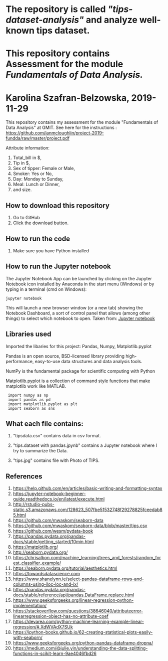 # The repository is called ***"tips-dataset-analysis"*** and analyze well-known tips dataset.  

# This repository contains Assessment for the module _Fundamentals of Data Analysis._

# Karolina Szafran-Belzowska, 2019-11-29

This repository contains my assessment for the module "Fundamentals of Data Analysis" at GMIT.
See here for the instructions : https://github.com/ianmcloughlin/project-2019-fundda/raw/master/project.pdf

Attribute information:
1. Total_bill in $,
2. Tip in $,
3. Sex of tipper: Female or Male,
4. Smoker: Yes or No,
5. Day: Monday to Sunday,
6. Meal: Lunch or Dinner,
7. and size.

## How to download this repository
  1. Go to GitHub
  2. Click the download button.
  
## How to run the code
  1. Make sure you have Python installed
  
## How to run the Jupyter notebook
The Jupyter Notebook App can be launched by clicking on the Jupyter Notebook icon installed by Anaconda in the start menu (Windows) or by typing in a terminal (cmd on Windows):
```
jupyter notebook
```
This will launch a new browser window (or a new tab) showing the Notebook Dashboard, a sort of control panel that allows (among other things) to select which notebook to open. Taken from: [Jupyter notebook](https://jupyter-notebook-beginner-guide.readthedocs.io/en/latest/execute.html)

## Libraries used
Imported the libaries for this project: Pandas, Numpy, Matplotlib.pyplot

Pandas is an open source, BSD-licensed library providing high-performance, easy-to-use data structures and data analysis tools.

NumPy is the fundamental package for scientific computing with Python

Matplotlib.pyplot is a collection of command style functions that make matplotlib work like MATLAB.

     import numpy as np
     import pandas as pd
     import matplotlib.pyplot as plt 
     import seaborn as sns


## What each file contains:

1. "tipsdata.csv" contains data in csv format.

2. "tips.dataset with pandas.jpynb" contains a Jupyter notebook where I try to summarize the Data.

3. "tips.jpg" contains file with Photo of TIPS.

## References
1. https://help.github.com/en/articles/basic-writing-and-formatting-syntax
2. https://jupyter-notebook-beginner-guide.readthedocs.io/en/latest/execute.html
3. http://rstudio-pubs-static.s3.amazonaws.com/128623_507fbe51532748f29278825fceedab85.html
4. https://github.com/mwaskom/seaborn-data
5. https://github.com/mwaskom/seaborn-data/blob/master/tips.csv
6. https://github.com/wesm/pydata-book
7. https://pandas.pydata.org/pandas-docs/stable/getting_started/10min.html
8. https://matplotlib.org/
9. http://seaborn.pydata.org/
10. https://chrisalbon.com/machine_learning/trees_and_forests/random_forest_classifier_example/
11. https://seaborn.pydata.org/tutorial/aesthetics.html
12. https://towardsdatascience.com
13. https://www.shanelynn.ie/select-pandas-dataframe-rows-and-columns-using-iloc-loc-and-ix/
14. https://pandas.pydata.org/pandas-docs/stable/reference/api/pandas.DataFrame.replace.html
15. https://www.geeksforgeeks.org/linear-regression-python-implementation/
16. https://stackoverflow.com/questions/38646040/attributeerror-linearregression-object-has-no-attribute-coef
15. https://devarea.com/python-machine-learning-example-linear-regression/#.XdWVAdX7SUk
16. https://ipython-books.github.io/62-creating-statistical-plots-easily-with-seaborn/
17. https://www.geeksforgeeks.org/python-pandas-dataframe-dropna/
18. https://medium.com/@julie.yin/understanding-the-data-splitting-functions-in-scikit-learn-9ae4046fbd26

